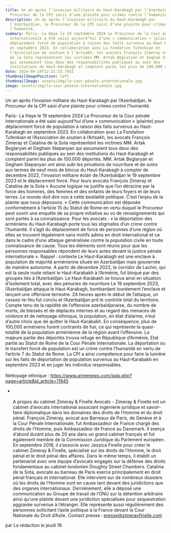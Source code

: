 ```yaml
---
title: Un an après l’invasion militaire du Haut-Karabagh par l’Azerbaïdjan, le
  Procureur de la CPI saisi d’une plainte pour crimes contre l’humanité.
description: Un an après l’invasion militaire du Haut-Karabagh par
  l’Azerbaïdjan, le Procureur de la CPI saisi d’une plainte pour crimes contre
  l’humanité.
summary: Paris- La Haye le 19 septembre 2024 Le Procureur de la Cour pénale
  Internationale a été saisi aujourd’hui d’une « communication » (plainte) pour
  déplacement forcé de population à raison des faits survenus au Haut-Karabagh
  en septembre 2023. En collaboration avec La Fondation Tufenkian et
  l’Association de soutien à l’Artsakh, les avocats François Zimeray et Catalina
  de la Sota représentent les victimes MM. Artak Beglaryan et Gegham Stepanyan
  qui assumaient tous deux des responsabilités publiques au sein des
  institutions du Haut-Karabagh et comptent parmi les plus de 100.000 déportés.
date: 2024-09-19T12:21:33.795Z
thumbnailImagePosition: left
thumbnailImage: assets/img/la-cour-pénale-internationale.jpg
image: assets/img/la-cour-pénale-internationale.jpg
---
```

Un an après l’invasion militaire du Haut-Karabagh par l’Azerbaïdjan, le Procureur de la CPI saisi d’une plainte pour crimes contre l’humanité.

Paris- La Haye le 19 septembre 2024
Le Procureur de la Cour pénale Internationale a été saisi aujourd’hui d’une « communication » (plainte) pour déplacement forcé de population à raison des faits survenus au Haut-Karabagh en septembre 2023.
En collaboration avec La Fondation Tufenkian et l’Association de soutien à l’Artsakh, les avocats François Zimeray et Catalina de la Sota représentent les victimes MM. Artak Beglaryan et Gegham Stepanyan qui assumaient tous deux des responsabilités publiques au sein des institutions du Haut-Karabagh et comptent parmi les plus de 100.000 déportés.
MM. Artak Beglaryan et Gegham Stepanyan ont ainsi subi les privations de nourriture et de soins aux termes de neuf mois de blocus du Haut-Karabagh à compter de décembre 2022, l’invasion militaire éclair de l’Azerbaïdjan le 19 septembre 2023 et le déplacement forcé.
Pour leurs avocats François Zimeray et Catalina de la Sota « Aucune logique ne justifie que l’on déracine par la force des hommes, des femmes et des enfants de leurs foyers et de leurs terres. Le monde doit dire non à cette bestialité politique. C’est l’enjeu de la plainte que nous déposons. »
Cette communication est déposée conformément à l’article 15 du Statut de Rome en vertu duquel le Procureur peut ouvrir une enquête de sa propre initiative au vu de renseignements qui sont portés à sa connaissance. Pour les avocats : « la déportation des arméniens du Haut-Karabagh porte tous les stigmates d’un crime contre l’humanité. Il s’agit du déplacement de force de personnes d’une région où elles se trouvent légalement sans motifs admis en droit international et ce dans le cadre d’une attaque généralisée contre la population civile en toute connaissance de cause. Tous les éléments sont réunis pour que les personnes responsables répondent de leurs actes devant la justice pénale internationale ».
Rappel : contexte
Le Haut-Karabagh est une enclave à population de majorité arménienne située en Azerbaïdjan mais gouvernée de manière autonome.
A partir de décembre 2022, le corridor de Lachin, qui est la seule route reliant le Haut-Karabakh à l’Arménie, fut bloqué par des groupes liés à l’Azerbaïdjan. Le Haut-Karabakh se trouva ainsi en situation d’isolement total, avec des pénuries de nourriture Le 19 septembre 2023, l’Azerbaïdjan attaqua le Haut-Karabagh, bombardant lourdement l’enclave et lançant une offensive terrestre. 24 heures après le début de l’attaque, un cessez-le-feu fut conclu et l’Azerbaïdjan prit le contrôle total du territoire.
Compte tenu de la rapidité de l’offensive azerbaïdjanaise, du nombre de morts, de blessés et de déplacés internes et au regard des menaces de violence et de nettoyage ethnique, la population, en état d’alarme, n’eut d’autre choix que de quitter le Haut-Karabakh. En conséquence, plus de 100,000 arméniens furent contraints de fuir, ce qui représente la quasi-totalité de la population arménienne de la région avant l’offensive.
La majeure partie des déportés trouva refuge en République d’Arménie, Etat partie au Statut de Rome de la Cour Pénale Internationale.
La déportation ou le transfert forcé de population est un crime contre l’humanité en vertu de l’article 7 du Statut de Rome. La CPI a ainsi compétence pour faire la lumière sur les faits de déportation de population survenus au Haut-Karabakh en septembre 2023 et en juger les individus responsables.\
\
Nettoyage ethnique : https://www.armenews.com/spip.php?page=article&id_article=11945

* \
  \
  A propos du cabinet Zimeray & Finelle Avocats -
  Zimeray & Finelle est un cabinet d’avocats international associant ingénierie juridique et savoir-faire diplomatique dans les domaines des droits de l’Homme et du droit pénal.
  François Zimeray, avocat aux Barreaux de Paris, de Genève et à la Cour Pénale Internationale, fut Ambassadeur de France chargé des droits de l’Homme, puis Ambassadeur de France au Danemark. Il exerça d’abord durant plus de 20 ans dans un grand cabinet français et fut également membre de la Commission Juridique du Parlement européen. En septembre 2018, il s’associe avec Jessica Finelle pour créer le cabinet Zimeray & Finelle, spécialisé sur les droits de l’Homme, le droit pénal et le droit pénal des affaires. Dans le même temps, il établit un partenariat avec une équipe d’avocats engagés sur la défense des droits fondamentaux au cabinet londonien Doughty Street Chambers.
  Catalina de la Sota, avocate au barreau de Paris exerce principalement en droit pénal français et international. Elle intervient sur de nombreux dossiers où les droits de l’Homme sont en cause tant devant des juridictions que des organes internationaux. Dernièrement, elle a déposé une communication au Groupe de travail de l’ONU sur la détention arbitraire ainsi qu’une plainte devant une juridiction spécialisée pour séquestration aggravée survenue à l’étranger. Elle représente aussi régulièrement des personnes sollicitant l’asile politique à la France devant la Cour Nationale du Droit d’Asile.
  Contact presse : presse@zimerayfinelle.com

par La rédaction le jeudi 19